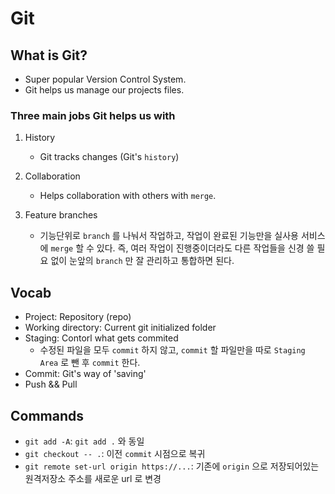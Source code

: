 # Git

## What is Git?
- Super popular Version Control System.  
- Git helps us manage our projects files.  

### Three main jobs Git helps us with
1. History
    - Git tracks changes (Git's `history`)

2. Collaboration
    - Helps collaboration with others with `merge`. 

3. Feature branches
    - 기능단위로 `branch` 를 나눠서 작업하고, 작업이 완료된 기능만을 실사용 서비스에 `merge` 할 수 있다. 즉, 여러 작업이 진행중이더라도 다른 작업들을 신경 쓸 필요 없이 눈앞의 `branch` 만 잘 관리하고 통합하면 된다.

## Vocab
- Project: Repository (repo)
- Working directory: Current git initialized folder
- Staging: Contorl what gets commited
    - 수정된 파일을 모두 `commit` 하지 않고, `commit` 할 파일만을 따로 `Staging Area` 로 뺀 후 `commit` 한다.
- Commit: Git's way of 'saving'
- Push && Pull

## Commands
- `git add -A`: `git add .` 와 동일
- `git checkout -- .`: 이전 `commit` 시점으로 복귀
- `git remote set-url origin https://...`: 기존에 `origin` 으로 저장되어있는 원격저장소 주소를 새로운 url 로 변경